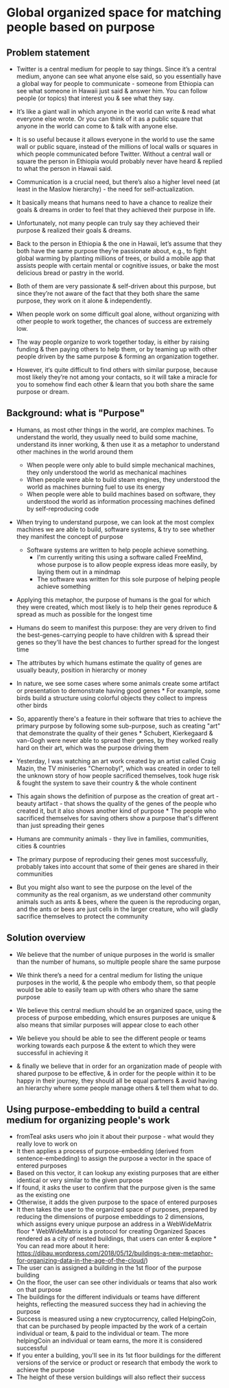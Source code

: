 # Global organized space for matching people based on purpose

## Problem statement

* Twitter is a central medium for people to say things. Since it’s a central medium, anyone can see what anyone else said, so you essentially have a global way for people to communicate - someone from Ethiopia can see what someone in Hawaii just said & answer him. You can follow people (or topics) that interest you & see what they say.

* It’s like a giant wall in which anyone in the world can write & read what everyone else wrote. Or you can think of it as a public square that anyone in the world can come to & talk with anyone else.

* It is so useful because it allows everyone in the world to use the same wall or public square, instead of the millions of local walls or squares in which people communicated before Twitter. Without a central wall or square the person in Ethiopia would probably never have heard & replied to what the person in Hawaii said.

* Communication is a crucial need, but there’s also a higher level need (at least in the Maslow hierarchy) - the need for self-actualization.

* It basically means that humans need to have a chance to realize their goals & dreams in order to feel that they achieved their purpose in life.

* Unfortunately, not many people can truly say they achieved their purpose & realized their goals & dreams.

* Back to the person in Ethiopia & the one in Hawaii, let’s assume that they both have the same purpose they’re passionate about, e.g., to fight global warming by planting millions of trees, or build a mobile app that assists people with certain mental or cognitive issues, or bake the most delicious bread or pastry in the world.

* Both of them are very passionate & self-driven about this purpose, but since they’re not aware of the fact that they both share the same purpose, they work on it alone & independently.

* When people work on some difficult goal alone, without organizing with other people to work together, the chances of success are extremely low.

* The way people organize to work together today, is either by raising funding & then paying others to help them, or by teaming up with other people driven by the same purpose & forming an organization together.

* However, it‘s quite difficult to find others with similar purpose, because most likely they’re not among your contacts, so it will take a miracle for you to somehow find each other & learn that you both share the same purpose or dream.


## Background: what is "Purpose"

* Humans, as most other things in the world, are complex machines. To understand the world, they usually need to build some machine, understand its inner working, & then use it as a metaphor to understand other machines in the world around them

    * When people were only able to build simple mechanical machines, they only understood the world as mechanical machines
    * When people were able to build steam engines, they understood the world as machines burning fuel to use its energy
    * When people were able to build machines based on software, they understood the world as information processing machines defined by self-reproducing code
* When trying to understand purpose, we can look at the most complex machines we are able to build, software systems, & try to see whether they manifest the concept of purpose
    * Software systems are written to help people achieve something.
        * I'm currently writing this using a software called FreeMind, whose purpose is to allow people express ideas more easily, by laying them out in a mindmap
        * The software was written for this sole purpose of helping people achieve something
* Applying this metaphor, the purpose of humans is the goal for which they were created, which most likely is to help their genes reproduce & spread as much as possible for the longest time
* Humans do seem to manifest this purpose: they are very driven to find the best-genes-carrying people to have children with & spread their genes so they'll have the best chances to further spread for the longest time
* The attributes by which humans estimate the quality of genes are usually beauty, position in hierarchy or money
* In nature, we see some cases where some animals create some artifact or presentation to demonstrate having good genes
        * For example, some birds build a structure using colorful objects they collect to impress other birds
* So, apparently there's a feature in their software that tries to achieve the primary purpose by following some sub-purpose, such as creating "art" that demonstrate the quality of their genes
        * Schubert, Kierkegaard & van-Gogh were never able to spread their genes, by they worked really hard on their art, which was the purpose driving them
* Yesterday, I was watching an art work created by an artist called Craig Mazin, the TV miniseries "Chernobyl", which was created in order to tell the unknown story of how people sacrificed themselves, took huge risk & fought the system to save their country & the whole continent
* This again shows the definition of purpose as the creation of great art   - beauty artifact - that shows the quality of the genes of the people who created it, but it also shows another kind of purpose
        * The people who sacrificed themselves for saving others show a purpose that's different than just spreading their genes
* Humans are community animals - they live in families, communities, cities & countries
* The primary purpose of reproducing their genes most successfully, probably takes into account that some of their genes are shared in their communities
* But you might also want to see the purpose on the level of the community as the real organism, as we understand other community animals such as ants & bees, where the queen is the reproducing organ, and the ants or bees are just cells in the larger creature, who will gladly sacrifice themselves to protect the community


## Solution overview

* We believe that the number of unique purposes in the world is smaller than the number of humans, so multiple people share the same purpose

* We think there’s a need for a central medium for listing the unique purposes in the world, & the people who embody them, so that people would be able to easily team up with others who share the same purpose

* We believe this central medium should be an organized space, using the process of purpose embedding, which ensures purposes are unique & also means that similar purposes will appear close to each other

* We believe you should be able to see the different people or teams working towards each purpose & the extent to which they were successful in achieving it

* & finally we believe that in order for an organization made of people with shared purpose to be effective, & in order for the people within it to be happy in their journey, they should all be equal partners & avoid having an hierarchy where some people manage others & tell them what to do.



## Using purpose-embedding to build a central medium for organizing people's work

* fromTeal asks users who join it about their purpose - what would they really love to work on
* It then applies a process of purpose-embedding (derived from sentence-embedding) to assign the purpose a vector in the space of entered purposes
* Based on this vector, it can lookup any existing purposes that are either identical or very similar to the given purpose
* If found, it asks the user to confirm that the purpose given is the same as the existing one
* Otherwise, it adds the given purpose to the space of entered purposes
* It then takes the user to the organized space of purposes, prepared by reducing the dimensions of purpose embeddings to 2 dimensions, which assigns every unique purpose an address in a WebWideMatrix floor
            * WebWideMatrix is a protocol for creating Organized Spaces rendered as a city of nested buildings, that users can enter & explore
            * You can read more about it here: https://dibau.wordpress.com/2018/05/12/buildings-a-new-metaphor-for-organizing-data-in-the-age-of-the-cloud/)
* The user can is assigned a building in the 1st floor of the purpose building
* On the floor, the user can see other individuals or teams that also work on that purpose
* The buildings for the different individuals or teams have different heights, reflecting the measured success they had in achieving the purpose
* Success is measured using a new cryptocurrency, called HelpingCoin, that  can be purchased by people impacted by the work of a certain individual or team, & paid to the individual or team. The more helpingCoin an individual or team earns, the more it is considered successful
* If you enter a building, you'll see in its 1st floor buildings for the different versions of the service or product or research that embody the work to achieve the purpose
* The height of these version buildings will also reflect their success
